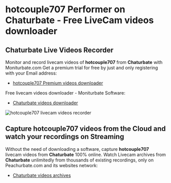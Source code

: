 # hotcouple707 Performer on Chaturbate - Free LiveCam videos downloader

## Chaturbate Live Videos Recorder

Monitor and record livecam videos of **hotcouple707** from **Chaturbate** with Moniturbate.com
Get a premium trial for free by just and only registering with your Email address:
* [hotcouple707 Premium videos downloader](https://moniturbate.com/request-demo-licence-key.html)

Free livecam videos downloader - Moniturbate Software:
* [Chaturbate videos downloader](https://moniturbate.com/moniturbate-download-software.html)

![hotcouple707 livecam videos recorder](https://peachurnet.com/templates/moniturbate-software.png)


## Capture hotcouple707 videos from the Cloud and watch your recordings on Streaming

Without the need of downloading a software, capture **hotcouple707** livecam videos from **Chaturbate** 100% online.
Watch Livecam archives from **Chaturbate** unlimitedly from thousands of existing recordings, only on Peachurbate.com and its websites network:
* [Chaturbate videos archives](https://peachurnet.com/)